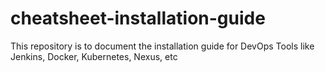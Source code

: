 # cheatsheet-installation-guide
This repository is to document the installation guide for DevOps Tools like Jenkins, Docker, Kubernetes, Nexus, etc
